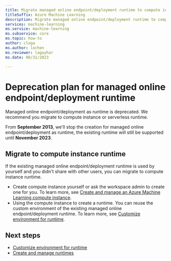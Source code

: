 ```yaml
---
title: Migrate managed online endpoint/deployment runtime to compute instance or serverless runtime
titleSuffix: Azure Machine Learning
description: Migrate managed online endpoint/deployment runtime to compute instance or serverless runtime.
services: machine-learning
ms.service: machine-learning
ms.subservice: core
ms.topic: how-to
author: cloga
ms.author: lochen
ms.reviewer: lagayhar
ms.date: 08/31/2023

---
```


# Deprecation plan for managed online endpoint/deployment runtime

Managed online endpoint/deployment as runtime is deprecated. We recommend you migrate to compute instance or serverless runtime.

From **September 2013**, we'll stop the creation for managed online endpoint/deployment as runtime, the existing runtime will still be supported until **November 2023**.

## Migrate to compute instance runtime

If the existing managed online endpoint/deployment runtime is used by yourself and you didn't share with other users, you can migrate to compute instance runtime.

- Create compute instance yourself or ask the workspace admin to create one for you. To learn more, see [Create and manage an Azure Machine Learning compute instance](../how-to-create-compute-instance.md).
- Using the compute instance to create a runtime. You can reuse the custom environment of the existing managed online endpoint/deployment runtime. To learn more, see [Customize environment for runtime](how-to-customize-environment-runtime.md).

## Next steps

- [Customize environment for runtime](how-to-customize-environment-runtime.md)
- [Create and manage runtimes](how-to-create-manage-runtime.md)